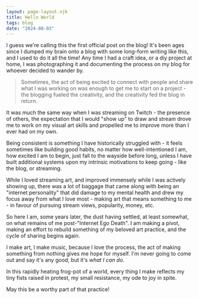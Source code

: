 ```yaml
---
layout: page-layout.njk
title: Hello World
tags: blog
date: "2024-08-03"
---
```


I guess we're calling this the first official post on the blog! It's been ages since I dumped my brain onto a blog with some long-form writing like this, and I used to do it all the time! Any time I had a craft idea, or a diy project at home, I was photographing it and documenting the process on my blog for whoever decided to wander by. 

>Sometimes, the act of being excited to connect with people and share what I was working on was enough to get me to start on a project - the blogging fueled the creativity, and the creativity fed the blog in return.

It was much the same way when I was streaming on Twitch - the presence of others, the expectation that I would "show up" to draw and stream drove me to work on my visual art skills and propelled me to improve more than I ever had on my own.

Being consistent is something I have historically struggled with - it feels sometimes like building good habits, no matter how well-intentioned I am, how excited I am to begin, just fall to the wayside before long, unless I have built additional systems upon my intrinsic motivations to keep going - like the blog, or streaming. 

While I loved streaming art, and improved immensely while I was actively showing up, there was a lot of baggage that came along with being an "internet personality" that did damage to my mental health and drew my focus away from what I love most - making art that means something to me - in favour of pursuing stream views, popularity, money, etc.

So here I am, some years later, the dust having settled, at least somewhat, on what remains of me post-"Internet Ego Death". I am making a pivot, making an effort to rebuild something of my beloved art practice, and the cycle of sharing begins again. 

I make art, I make music, because I love the process, the act of making something from nothing gives me hope for myself. I'm never going to come out and say it's any good, but it's _what I can do_. 

In this rapidly heating frog-pot of a world, every thing I make reflects my tiny fists raised in protest, my small resistance, my ode to joy in spite.

May this be a worthy part of that practice!
